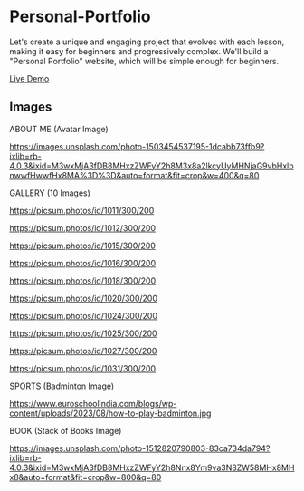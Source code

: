 # Personal-Portfolio
Let's create a unique and engaging project that evolves with each lesson, making it easy for beginners and progressively complex. We'll build a "Personal Portfolio" website, which will be simple enough for beginners.


[Live Demo](https://main--personal-portfolio-whizen.netlify.app/)


## Images 

ABOUT ME (Avatar Image) 

https://images.unsplash.com/photo-1503454537195-1dcabb73ffb9?ixlib=rb-4.0.3&ixid=M3wxMjA3fDB8MHxzZWFyY2h8M3x8a2lkcyUyMHNjaG9vbHxlbnwwfHwwfHx8MA%3D%3D&auto=format&fit=crop&w=400&q=80

GALLERY (10 Images)

https://picsum.photos/id/1011/300/200

https://picsum.photos/id/1012/300/200

https://picsum.photos/id/1015/300/200

https://picsum.photos/id/1016/300/200

https://picsum.photos/id/1018/300/200

https://picsum.photos/id/1020/300/200

https://picsum.photos/id/1024/300/200

https://picsum.photos/id/1025/300/200

https://picsum.photos/id/1027/300/200

https://picsum.photos/id/1031/300/200

SPORTS (Badminton Image)

https://www.euroschoolindia.com/blogs/wp-content/uploads/2023/08/how-to-play-badminton.jpg

BOOK (Stack of Books Image)

https://images.unsplash.com/photo-1512820790803-83ca734da794?ixlib=rb-4.0.3&ixid=M3wxMjA3fDB8MHxzZWFyY2h8Nnx8Ym9va3N8ZW58MHx8MHx8&auto=format&fit=crop&w=800&q=80
